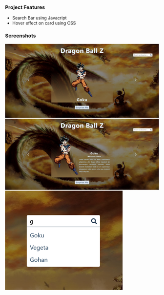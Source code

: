 ### Project Features

- Search Bar using Javacript
- Hover effect on card using CSS

### Screenshots

![](screenshots/complete.png)
![](screenshots/hover.png)
![](screenshots/search.png)
